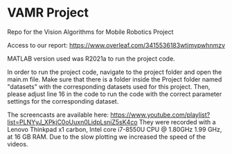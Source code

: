 # VAMR Project

Repo for the Vision Algorithms for Mobile Robotics Project

Access to our report: https://www.overleaf.com/3415536183wtjmypwhnmzv

MATLAB version used was R2021a to run the project code.

In order to run the project code, navigate to the project folder and open the main.m file.
Make sure that there is a folder inside the Project folder named "datasets" with the corresponding datasets used for this project.
Then, please adjust line 16 in the code to run the code with the correct parameter settings for the corresponding dataset.

The screencasts are available here: https://www.youtube.com/playlist?list=PLNYyJ_XPkjC0oUuxn0LidpLsniZ5sK4co
They were recorded with a Lenovo Thinkpad x1 carbon, Intel core i7-8550U CPU @ 1.80GHz 1.99 GHz, at 16 GB RAM.
Due to the slow plotting we increased the speed of the videos.